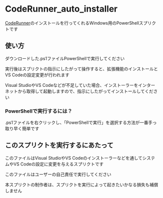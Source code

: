 # CodeRunner\_auto\_installer

[CodeRunner](https://marketplace.visualstudio.com/items?itemName=formulahendry.code-runner)のインストールを行ってくれるWindows用のPowerShellスプリクトです



## 使い方

ダウンロードした.ps1ファイルPowerShellで実行してください

実行後はスプリクトの指示にしたがって操作すると、拡張機能のインストールとVS Codeの設定変更が行われます

Visual StudioやVS Codeなどが不足していた場合、インストーラーをインターネットから取得して起動しますので、指示にしたがってインストールしてください



### PowerShellで実行するには？

.ps1ファイルを右クリックし、「PowerShellで実行」を選択する方法が一番手っ取り早く簡単です



## このスプリクトを実行するにあたって

このファイルはVisual StudioやVS Codeのインストーラーなどを通してシステムやVS Codeの設定に変更を与えるスプリクトです

このファイルはユーザーの自己責任で実行してください

本スプリクトの制作者は、スプリクトを実行によって起きたいかなる損失も補償しません

